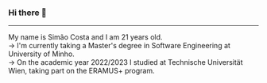 ### Hi there 👋
---
My name is Simão Costa and I am 21 years old.  
-> I'm currently taking a Master's degree in Software Engineering at University of Minho.  
-> On the academic year 2022/2023 I studied at Technische Universität Wien, taking part on the ERAMUS+ program.

